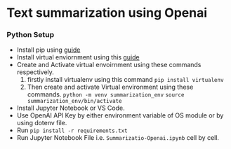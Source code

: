 # Text summarization using Openai
### Python Setup
- Install pip using [guide](https://pip.pypa.io/en/stable/installation/)
- Install virtual enviornment using this [guide](https://virtualenv.pypa.io/en/latest/index.html)
- Create and Activate virtual envoirnment using these commands respectively.
  1. firstly install virtualenv using this command `pip install virtualenv`
  2. Then create and activate Virtual environment using these commands.
     `
     python -m venv summarization_env
     `
     `
     source summarization_env/bin/activate
     `
- Install Jupyter Notebook or VS Code.
- Use OpenAI API Key by either environment variable of OS module or by using dotenv file.
- Run `pip install -r requirements.txt`
- Run Jupyter Notebook File i.e. `Summarizatio-Openai.ipynb` cell by cell.
